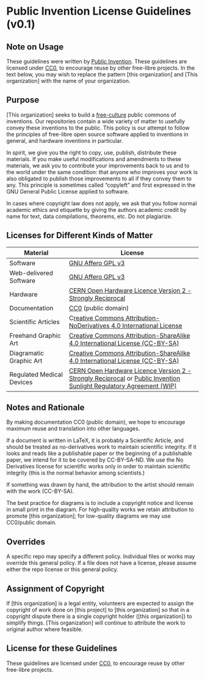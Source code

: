# Public Invention License Guidelines (v0.1)

## Note on Usage

These guidelines were written by [Public Invention](https://www.pubinv.org/).
These guidelines are licensed under [CC0](https://creativecommons.org/publicdomain/zero/1.0/), to encourage reuse by other free-libre projects.
In the text below, you may wish to replace the pattern \[this organization\] and 
\[This organization\] with the name of your organization.

## Purpose

\[This organization\] seeks to build a [free-culture](https://en.wikipedia.org/wiki/Free-culture_movement) public commons of inventions. 
Our repositories contain a wide variety of matter to usefully convey these inventions to the public. 
This policy is our attempt to follow the principles of free-libre open source software applied to inventions in general, and hardware inventions in particular.

In spirit, we give you the right to copy, use, publish, distribute these materials. 
If you make useful modifications and amendments to these materials, we ask you to contribute your improvements back to us and to the world under the same condition: that anyone who improves your work is also obligated to publish those improvements to all if they convey them to any. This principle is sometimes called “copyleft” and first expressed in the GNU General Public License applied to software.

In cases where copyright law does not apply, we ask that you follow normal academic ethics and etiquette by giving the authors academic credit by name for text, data compilations, theorems, etc. Do not plagiarize. 

## Licenses for Different Kinds of Matter

Material | License
------------ | -------------
Software | [GNU Affero GPL v3](https://www.gnu.org/licenses/agpl-3.0.en.html)
Web-delivered Software | [GNU Affero GPL v3](https://www.gnu.org/licenses/agpl-3.0.en.html)
Hardware | [CERN Open Hardware Licence Version 2 - Strongly Reciprocal](https://ohwr.org/cern_ohl_s_v2.txt)
Documentation | [CC0](https://creativecommons.org/publicdomain/zero/1.0/) (public domain) 
Scientific Articles | C[reative Commons Attribution-NoDerivatives 4.0 International License](https://creativecommons.org/licenses/by-nd/4.0/)
Freehand Graphic Art | [Creative Commons Attribution-ShareAlike 4.0 International License (CC-BY-SA)](https://creativecommons.org/licenses/by-sa/4.0/)
Diagramatic Graphic Art | [Creative Commons Attribution-ShareAlike 4.0 International License (CC-BY-SA)](https://creativecommons.org/licenses/by-sa/4.0/)
Regulated Medical Devices | [CERN Open Hardware Licence Version 2 - Strongly Reciprocal](https://ohwr.org/cern_ohl_s_v2.txt) or [Public Invention Sunlight Regulatory Agreement (WIP)](https://github.com/PubInv/RegulatorySunlight)

## Notes and Rationale
By making documentation CC0 (public domain), we hope to encourage maximum reuse and translation into other languages.

If a document is written in LaTeX, it is probably a Scientific Article, and should be treated as no-derivatives work to maintain scientific integrity. If it looks and reads like a publishable paper or the beginning of a publishable paper, we intend for it to be covered by CC-BY-SA-ND. We use the No Derivatives license for scientific works only in order to maintain scientific integrity (this is the normal behavior among scientists.)

If something was drawn by hand, the attribution to the artist should remain with the work (CC-BY-SA).

The best practice for diagrams is to include a copyright notice and license in small print in the diagram. For high-quality works we retain attribution 
to promote \[this organization\]; for low-quality diagrams we may use CC0/public domain.

## Overrides

A specific repo may specify a different policy. Individual files or works may override this general policy. If a file does not have a license, please assume either the repo license or this general policy.

## Assignment of Copyright
If \[this organization\] is a legal entity, volunteers are expected to assign the copyright of work done on \[this project\] to \[this organization\] so that in a copyright dispute there is a single copyright holder (\[this organization\]) to simplify things. \[This organization\] will continue to attribute the work to original author where feasible.

## License for these Guidelines

These guidelines are licensed under [CC0](https://creativecommons.org/publicdomain/zero/1.0/), to encourage reuse by other free-libre projects.


